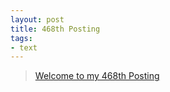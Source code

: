 ```yaml
---
layout: post
title: 468th Posting
tags: 
- text
---
```


> [Welcome to my 468th Posting](https://janghan-kor.tistory.com/1761)
